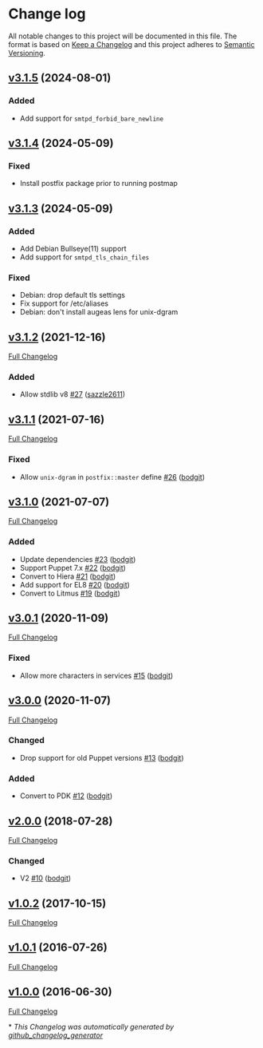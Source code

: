 # Change log

All notable changes to this project will be documented in this file. The format is based on [Keep a Changelog](http://keepachangelog.com/en/1.0.0/) and this project adheres to [Semantic Versioning](http://semver.org).

## [v3.1.5](https://github.com/lollipopman/puppet-postfix/tree/v3.1.5) (2024-08-01)

### Added

- Add support for `smtpd_forbid_bare_newline`

## [v3.1.4](https://github.com/lollipopman/puppet-postfix/tree/v3.1.4) (2024-05-09)

### Fixed

- Install postfix package prior to running postmap

## [v3.1.3](https://github.com/lollipopman/puppet-postfix/tree/v3.1.3) (2024-05-09)

### Added

- Add Debian Bullseye(11) support
- Add support for `smtpd_tls_chain_files`

### Fixed

- Debian: drop default tls settings
- Fix support for /etc/aliases
- Debian: don't install augeas lens for unix-dgram

## [v3.1.2](https://github.com/bodgit/puppet-postfix/tree/v3.1.2) (2021-12-16)

[Full Changelog](https://github.com/bodgit/puppet-postfix/compare/v3.1.1...v3.1.2)

### Added

- Allow stdlib v8 [\#27](https://github.com/bodgit/puppet-postfix/pull/27) ([sazzle2611](https://github.com/sazzle2611))

## [v3.1.1](https://github.com/bodgit/puppet-postfix/tree/v3.1.1) (2021-07-16)

[Full Changelog](https://github.com/bodgit/puppet-postfix/compare/v3.1.0...v3.1.1)

### Fixed

- Allow `unix-dgram` in `postfix::master` define [\#26](https://github.com/bodgit/puppet-postfix/pull/26) ([bodgit](https://github.com/bodgit))

## [v3.1.0](https://github.com/bodgit/puppet-postfix/tree/v3.1.0) (2021-07-07)

[Full Changelog](https://github.com/bodgit/puppet-postfix/compare/v3.0.1...v3.1.0)

### Added

- Update dependencies [\#23](https://github.com/bodgit/puppet-postfix/pull/23) ([bodgit](https://github.com/bodgit))
- Support Puppet 7.x [\#22](https://github.com/bodgit/puppet-postfix/pull/22) ([bodgit](https://github.com/bodgit))
- Convert to Hiera [\#21](https://github.com/bodgit/puppet-postfix/pull/21) ([bodgit](https://github.com/bodgit))
- Add support for EL8 [\#20](https://github.com/bodgit/puppet-postfix/pull/20) ([bodgit](https://github.com/bodgit))
- Convert to Litmus [\#19](https://github.com/bodgit/puppet-postfix/pull/19) ([bodgit](https://github.com/bodgit))

## [v3.0.1](https://github.com/bodgit/puppet-postfix/tree/v3.0.1) (2020-11-09)

[Full Changelog](https://github.com/bodgit/puppet-postfix/compare/v3.0.0...v3.0.1)

### Fixed

- Allow more characters in services [\#15](https://github.com/bodgit/puppet-postfix/pull/15) ([bodgit](https://github.com/bodgit))

## [v3.0.0](https://github.com/bodgit/puppet-postfix/tree/v3.0.0) (2020-11-07)

[Full Changelog](https://github.com/bodgit/puppet-postfix/compare/v2.0.0...v3.0.0)

### Changed

- Drop support for old Puppet versions [\#13](https://github.com/bodgit/puppet-postfix/pull/13) ([bodgit](https://github.com/bodgit))

### Added

- Convert to PDK [\#12](https://github.com/bodgit/puppet-postfix/pull/12) ([bodgit](https://github.com/bodgit))

## [v2.0.0](https://github.com/bodgit/puppet-postfix/tree/v2.0.0) (2018-07-28)

[Full Changelog](https://github.com/bodgit/puppet-postfix/compare/v1.0.2...v2.0.0)

### Changed

- V2 [\#10](https://github.com/bodgit/puppet-postfix/pull/10) ([bodgit](https://github.com/bodgit))

## [v1.0.2](https://github.com/bodgit/puppet-postfix/tree/v1.0.2) (2017-10-15)

[Full Changelog](https://github.com/bodgit/puppet-postfix/compare/v1.0.1...v1.0.2)

## [v1.0.1](https://github.com/bodgit/puppet-postfix/tree/v1.0.1) (2016-07-26)

[Full Changelog](https://github.com/bodgit/puppet-postfix/compare/v1.0.0...v1.0.1)

## [v1.0.0](https://github.com/bodgit/puppet-postfix/tree/v1.0.0) (2016-06-30)

[Full Changelog](https://github.com/bodgit/puppet-postfix/compare/9cb0da1998d5b7aa4a93f6875a8058650c8c3f03...v1.0.0)



\* *This Changelog was automatically generated by [github_changelog_generator](https://github.com/github-changelog-generator/github-changelog-generator)*
